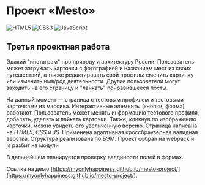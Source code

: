 # Проект «Mesto»
![HTML5](https://img.shields.io/badge/html5-%23E34F26.svg?style=for-the-badge&logo=html5&logoColor=white)
![CSS3](https://img.shields.io/badge/css3-%231572B6.svg?style=for-the-badge&logo=css3&logoColor=white)
![JavaScript](https://img.shields.io/badge/javascript-%23323330.svg?style=for-the-badge&logo=javascript&logoColor=%23F7DF1E)
## Третья проектная работа
Эдакий "инстаграм" про природу и архитектуру России. Пользователь может загружать карточки с фотографией и названием мест из своих путешествий, а также редактировать свой профиль: сменить картинку или изменить имя/род деятельности. Другие пользователи могут заходить на его страницу и "лайкать" понравившееся посты.

На данный момент — страница с тестовым профилем и тестовыми карточками из массива.
Интерактивные элементы (кнопки, форма) работают. Пользователь может менять информацию тестового профиля, добалять, удалять и лайкать карточки. Также, кликнув по изображению карточки, можно увидеть его увеличенную версию.
Страница написана на _HTML5_, _CSS_ и _JS_. Применена адаптивная кроссбраузерная валидная верстка. Структура реализована по БЭМ. Проект собран на webpack и js разбит на модули

В дальнейшем планируется проверку валдиности полей в формах.

Ссылка на демо [https://myonlyhappiness.github.io/mesto-project/](https://myonlyhappiness.github.io/mesto-project/).
